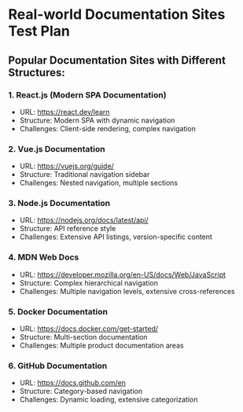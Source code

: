 # Real-world Documentation Sites Test Plan

## Popular Documentation Sites with Different Structures:

### 1. React.js (Modern SPA Documentation)
- URL: https://react.dev/learn
- Structure: Modern SPA with dynamic navigation
- Challenges: Client-side rendering, complex navigation

### 2. Vue.js Documentation  
- URL: https://vuejs.org/guide/
- Structure: Traditional navigation sidebar
- Challenges: Nested navigation, multiple sections

### 3. Node.js Documentation
- URL: https://nodejs.org/docs/latest/api/
- Structure: API reference style
- Challenges: Extensive API listings, version-specific content

### 4. MDN Web Docs
- URL: https://developer.mozilla.org/en-US/docs/Web/JavaScript
- Structure: Complex hierarchical navigation
- Challenges: Multiple navigation levels, extensive cross-references

### 5. Docker Documentation
- URL: https://docs.docker.com/get-started/
- Structure: Multi-section documentation
- Challenges: Multiple product documentation areas

### 6. GitHub Documentation
- URL: https://docs.github.com/en
- Structure: Category-based navigation
- Challenges: Dynamic loading, extensive categorization


